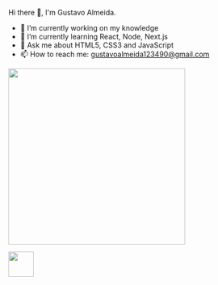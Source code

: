  Hi there 👋, I'm Gustavo Almeida.

- 🔭 I’m currently working on my knowledge
- 🌱 I’m currently learning React, Node, Next.js
- 💬 Ask me about HTML5, CSS3 and JavaScript
- 📫 How to reach me: gustavoalmeida123490@gmail.com

<img src="https://media1.giphy.com/media/Q7SKqn3G97xpmfSOvG/giphy.gif" width="350" height="350" align="center" />

<a href="https://www.linkedin.com/in/gustavo-henrique-martins-de-almeida-0239521b8/" style="text-align:center"> <img src="https://pngimg.com/uploads/linkedIn/linkedIn_PNG32.png" width="50" height="50" /></a>

                                                                        
